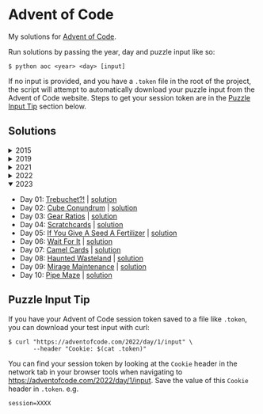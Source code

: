 # Advent of Code

My solutions for [Advent of Code](https://adventofcode.com).

Run solutions by passing the year, day and puzzle input like so:
```
$ python aoc <year> <day> [input]
```

If no input is provided, and you have a `.token` file in the root
of the project, the script will attempt to automatically download
your puzzle input from the Advent of Code website. Steps to get
your session token are in the [Puzzle Input Tip](#puzzle-input-tip)
section below.

## Solutions

<details>
<summary>2015</summary>

* Day 01: [Not Quite Lisp](https://adventofcode.com/2015/day/1) | [solution](./aoc/solutions/_2015/day01.py)
* Day 02: [I Was Told There Would Be No Math](https://adventofcode.com/2015/day/2) | [solution](./aoc/solutions/_2015/day02.py)
* Day 03: [Perfectly Spherical Houses in a Vacuum](https://adventofcode.com/2015/day/3) | [solution](./aoc/solutions/_2015/day03.py)
* Day 04: [The Ideal Stocking Stuffer](https://adventofcode.com/2015/day/4) | [solution](./aoc/solutions/_2015/day04.py)
* Day 05: [Doesn't He Have Intern-Elves For This?](https://adventofcode.com/2015/day/5) | [solution](./aoc/solutions/_2015/day05.py)
* Day 06: [Probably a Fire Hazard](https://adventofcode.com/2015/day/6) | [solution](./aoc/solutions/_2015/day06.py)
* Day 07: [Some Assembly Required](https://adventofcode.com/2015/day/7) | [solution](./aoc/solutions/_2015/day07.py)
* Day 08: [Matchsticks](https://adventofcode.com/2015/day/8) | [solution](./aoc/solutions/_2015/day08.py)

</details>

<details>
<summary>2019</summary>

* Day 01: [The Tyranny of the Rocket Equation](https://adventofcode.com/2019/day/1) | [solution](./aoc/solutions/_2019/day01.py)
* Day 02: [1202 Program Alarm](https://adventofcode.com/2019/day/2) | [solution](./aoc/solutions/_2019/day02.py)
* Day 03: [Crossed Wires](https://adventofcode.com/2019/day/3) | [solution](./aoc/solutions/_2019/day03.py)
* Day 04: [Secure Container](https://adventofcode.com/2019/day/4) | [solution](./aoc/solutions/_2019/day04.py)
* Day 05: [Sunny with a Chance of Asteroids](https://adventofcode.com/2019/day/5) | [solution](./aoc/solutions/_2019/day05.py)
* Day 06: [Universal Orbit Map](https://adventofcode.com/2019/day/6) | [solution](./aoc/solutions/_2019/day06.py)
* Day 07: [Amplification Circuit](https://adventofcode.com/2019/day/7) | [solution](./aoc/solutions/_2019/day07.py)

</details>

<details>
<summary>2021</summary>

* Day 01: [Sonar Sweep](https://adventofcode.com/2021/day/1) | [solution](./aoc/solutions/_2021/day01.py)
* Day 02: [Dive!](https://adventofcode.com/2021/day/2) | [solution](./aoc/solutions/_2021/day02.py)
* Day 03: [Binary Diagnostic](https://adventofcode.com/2021/day/3) | [solution](./aoc/solutions/_2021/day03.py)
* Day 04: [Giant Squid](https://adventofcode.com/2021/day/4) | [solution](./aoc/solutions/_2021/day04.py)
* Day 05: [Hydrothermal Venture](https://adventofcode.com/2021/day/5) | [solution](./aoc/solutions/_2021/day05.py)
* Day 06: [Lanternfish](https://adventofcode.com/2021/day/6) | [solution](./aoc/solutions/_2021/day06.py)
* Day 07: [The Treachery of Whales](https://adventofcode.com/2021/day/7) | [solution](./aoc/solutions/_2021/day07.py)
* Day 08: [Seven Segment Search](https://adventofcode.com/2021/day/8) | [solution](./aoc/solutions/_2021/day08.py)
* Day 09: [Smoke Basin](https://adventofcode.com/2021/day/9) | [solution](./aoc/solutions/_2021/day09.py)
* Day 10: [Syntax Scoring](https://adventofcode.com/2021/day/10) | [solution](./aoc/solutions/_2021/day10.py)
* Day 11: [Dumbo Octopus](https://adventofcode.com/2021/day/11) | [solution](./aoc/solutions/_2021/day11.py)
* Day 12: [Passage Pathing](https://adventofcode.com/2021/day/12) | [solution](./aoc/solutions/_2021/day12.py)
* Day 13: [Transparent Origami](https://adventofcode.com/2021/day/13) | [solution](./aoc/solutions/_2021/day13.py)
* Day 14: [Extended Polymerization](https://adventofcode.com/2021/day/14) | [solution](./aoc/solutions/_2021/day14.py)
* Day 15: [Chiton](https://adventofcode.com/2021/day/15) | [solution](./aoc/solutions/_2021/day15.py)
* Day 16: [Packet Decoder](https://adventofcode.com/2021/day/16) | [solution](./aoc/solutions/_2021/day16.py)
* Day 17: [Trick Shot](https://adventofcode.com/2021/day/17) | [solution](./aoc/solutions/_2021/day17.py)
* Day 18: [Snailfish](https://adventofcode.com/2021/day/18) | [solution](./aoc/solutions/_2021/day18.py)
* Day 19: [Beacon Scanner](https://adventofcode.com/2021/day/19) | [solution](./aoc/solutions/_2021/day19.py)
* Day 20: [Trench Map](https://adventofcode.com/2021/day/20) | [solution](./aoc/solutions/_2021/day20.py)
* Day 21: [Dirac Dice](https://adventofcode.com/2021/day/21) | [solution](./aoc/solutions/_2021/day21.py)
* Day 22: [Reactor Reboot](https://adventofcode.com/2021/day/22) | [solution](./aoc/solutions/_2021/day22.py)

</details>

<details>
<summary>2022</summary>

* Day 01: [Calorie Counting](https://adventofcode.com/2022/day/1) | [solution](./aoc/solutions/_2022/day01.py)
* Day 02: [Rock Paper Scissors](https://adventofcode.com/2022/day/2) | [solution](./aoc/solutions/_2022/day02.py)
* Day 03: [Rucksack Reorganization](https://adventofcode.com/2022/day/3) | [solution](./aoc/solutions/_2022/day03.py)
* Day 04: [Camp Cleanup](https://adventofcode.com/2022/day/4) | [solution](./aoc/solutions/_2022/day04.py)
* Day 05: [Supply Stacks](https://adventofcode.com/2022/day/5) | [solution](./aoc/solutions/_2022/day05.py)
* Day 06: [Tuning Trouble](https://adventofcode.com/2022/day/6) | [solution](./aoc/solutions/_2022/day06.py)
* Day 07: [No Space Left On Device](https://adventofcode.com/2022/day/7) | [solution](./aoc/solutions/_2022/day07.py)
* Day 08: [Treetop Tree House](https://adventofcode.com/2022/day/8) | [solution](./aoc/solutions/_2022/day08.py)
* Day 09: [Rope Bridge](https://adventofcode.com/2022/day/9) | [solution](./aoc/solutions/_2022/day09.py)
* Day 10: [Cathode-Ray Tube](https://adventofcode.com/2022/day/10) | [solution](./aoc/solutions/_2022/day10.py)
* Day 11: [Monkey in the Middle](https://adventofcode.com/2022/day/11) | [solution](./aoc/solutions/_2022/day11.py)
* Day 12: [Hill Climbing Algorithm](https://adventofcode.com/2022/day/12) | [solution](./aoc/solutions/_2022/day12.py)
* Day 13: [Distress Signal](https://adventofcode.com/2022/day/13) | [solution](./aoc/solutions/_2022/day13.py)
* Day 14: [Regolith Reservoir](https://adventofcode.com/2022/day/14) | [solution](./aoc/solutions/_2022/day14.py)
* Day 15: [Beacon Exclusion Zone](https://adventofcode.com/2022/day/15) | [solution](./aoc/solutions/_2022/day15.py)
* Day 16: [Proboscidea Volcanium](https://adventofcode.com/2022/day/16) | [solution](./aoc/solutions/_2022/day16.py)
* Day 17: [Pyroclastic Flow](https://adventofcode.com/2022/day/17) | [solution](./aoc/solutions/_2022/day17.py)
* Day 18: [Boiling Boulders](https://adventofcode.com/2022/day/18) | [solution](./aoc/solutions/_2022/day18.py)
* Day 19: [Not Enough Minerals](https://adventofcode.com/2022/day/19) | [solution](./aoc/solutions/_2022/day19.py)
* Day 20: [Grove Positioning System](https://adventofcode.com/2022/day/20) | [solution](./aoc/solutions/_2022/day20.py)
* Day 21: [Monkey Math](https://adventofcode.com/2022/day/21) | [solution](./aoc/solutions/_2022/day21.py)
* Day 22: [Monkey Map](https://adventofcode.com/2022/day/22) | [solution](./aoc/solutions/_2022/day22.py)
* Day 23: [Unstable Diffusion](https://adventofcode.com/2022/day/23) | [solution](./aoc/solutions/_2022/day23.py)

</details>

<details open>
<summary>2023</summary>

* Day 01: [Trebuchet?!](https://adventofcode.com/2023/day/1) | [solution](./aoc/solutions/_2023/day01.py)
* Day 02: [Cube Conundrum](https://adventofcode.com/2023/day/2) | [solution](./aoc/solutions/_2023/day02.py)
* Day 03: [Gear Ratios](https://adventofcode.com/2023/day/3) | [solution](./aoc/solutions/_2023/day03.py)
* Day 04: [Scratchcards](https://adventofcode.com/2023/day/4) | [solution](./aoc/solutions/_2023/day04.py)
* Day 05: [If You Give A Seed A Fertilizer](https://adventofcode.com/2023/day/5) | [solution](./aoc/solutions/_2023/day05.py)
* Day 06: [Wait For It](https://adventofcode.com/2023/day/6) | [solution](./aoc/solutions/_2023/day06.py)
* Day 07: [Camel Cards](https://adventofcode.com/2023/day/7) | [solution](./aoc/solutions/_2023/day07.py)
* Day 08: [Haunted Wasteland](https://adventofcode.com/2023/day/8) | [solution](./aoc/solutions/_2023/day08.py)
* Day 09: [Mirage Maintenance](https://adventofcode.com/2023/day/9) | [solution](./aoc/solutions/_2023/day09.py)
* Day 10: [Pipe Maze](https://adventofcode.com/2023/day/10) | [solution](./aoc/solutions/_2023/day10.py)

</details>

## Puzzle Input Tip

If you have your Advent of Code session token saved to a file like `.token`, you can download your test input with curl:
```
$ curl "https://adventofcode.com/2022/day/1/input" \
       --header "Cookie: $(cat .token)"
```
You can find your session token by looking at the `Cookie` header in the network tab
in your browser tools when navigating to https://adventofcode.com/2022/day/1/input.
Save the value of this `Cookie` header in `.token`. e.g.
```
session=XXXX
```
